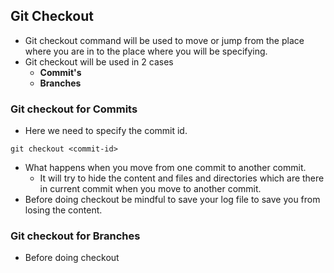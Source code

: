 ## Git Checkout
- Git checkout command will be used to move or jump from the place where you are in to the place where you will be specifying.
- Git checkout will be used in 2 cases
    - **Commit's**
    - **Branches**

### Git checkout for Commits
- Here we need to specify the commit id.
```
git checkout <commit-id>
```
- What happens when you move from one commit to another commit.
    - It will try to hide the content and files and directories which are there in current commit when you move to another commit.
- Before doing checkout be mindful to save your log file to save you from losing the content.

### Git checkout for Branches
- Before doing checkout 